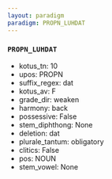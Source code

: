 ```yaml
---
layout: paradigm
paradigm: PROPN_LUHDAT
---
```

### ` PROPN_LUHDAT `


* kotus_tn: 10
* upos: PROPN
* suffix_regex: dat
* kotus_av: F
* grade_dir: weaken
* harmony: back
* possessive: False
* stem_diphthong: None
* deletion: dat
* plurale_tantum: obligatory
* clitics: False
* pos: NOUN
* stem_vowel: None
